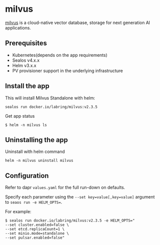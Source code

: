 # milvus

[milvus](https://github.com/milvus-io/milvus)  is a cloud-native vector database, storage for next generation AI applications.

## Prerequisites

- Kubernetes(depends on the app requirements)
- Sealos v4.x.x
- Helm v3.x.x
- PV provisioner support in the underlying infrastructure

## Install the app

This will install Milvus Standalone with helm:

```shell
sealos run docker.io/labring/milvus:v2.3.5
```

Get app status

```shell
$ helm -n milvus ls
```

## Uninstalling the app

Uninstall with helm command

```shell
helm -n milvus uninstall milvus
```

## Configuration

Refer to dapr `values.yaml` for the full run-down on defaults.

Specify each parameter using the `--set key=value[,key=value]` argument to `seaos run -e HELM_OPTS=`. 

For example:

```shell
$ sealos run docker.io/labring/milvus:v2.3.5 -e HELM_OPTS="
--set cluster.enabled=false \
--set etcd.replicaCount=1 \
--set minio.mode=standalone \
--set pulsar.enabled=false"
```
